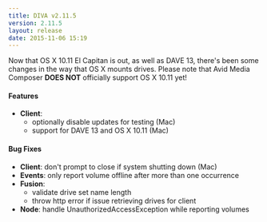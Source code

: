 ```yaml
---
title: DIVA v2.11.5
version: 2.11.5
layout: release
date: 2015-11-06 15:19
---
```


Now that OS X 10.11 El Capitan is out, as well as DAVE 13, there's been some
changes in the way that OS X mounts drives. Please note that Avid Media Composer
**DOES NOT** officially support OS X 10.11 yet!

#### Features

- **Client**:
  - optionally disable updates for testing (Mac)
  - support for DAVE 13 and OS X 10.11 (Mac)

#### Bug Fixes

- **Client**: don't prompt to close if system shutting down (Mac)
- **Events**: only report volume offline after more than one occurrence
- **Fusion**:
  - validate drive set name length
  - throw http error if issue retrieving drives for client
- **Node**: handle UnauthorizedAccessException while reporting volumes
